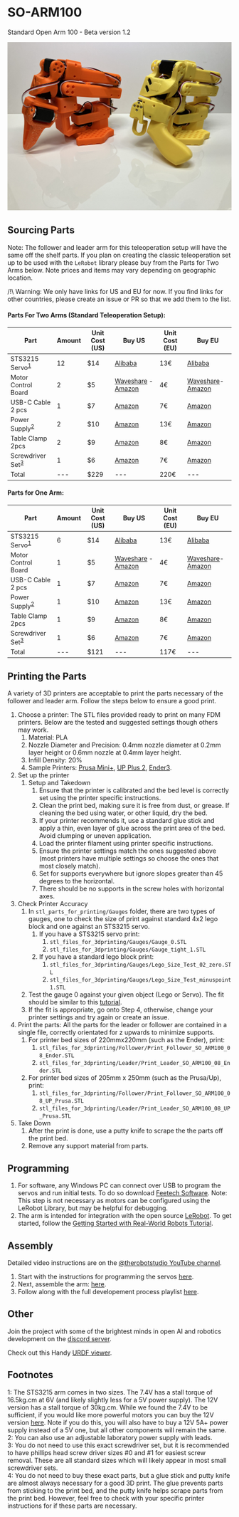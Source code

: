 # SO-ARM100
Standard Open Arm 100 - Beta version 1.2

![Leader_And_Follower](./media/Leader_And_Follower.jpg)

## Sourcing Parts
Note: The follower and leader arm for this teleoperation setup will have the same off the shelf parts. If you plan on creating the classic teleoperation set up to be used with the `LeRobot` library please buy from the Parts for Two Arms below. Note prices and items may vary depending on geographic location.

/!\ Warning: We only have links for US and EU for now. If you find links for other countries, please create an issue or PR so that we add them to the list.

#### Parts For Two Arms (Standard Teleoperation Setup):
| Part | Amount | Unit Cost (US) | Buy US | Unit Cost (EU) | Buy EU |
|---|---|---|---|---|---|
| STS3215 Servo<sup>[1](#myfootnote1)</sup> | 12 | $14 | [Alibaba](https://www.alibaba.com/product-detail/Educational-Robot-Arm-7-4V-20Kg_1600624265011.html) | 13€ | [Alibaba](https://www.alibaba.com/product-detail/Educational-Robot-Arm-7-4V-20Kg_1600624265011.html) |
| Motor Control Board | 2 | $5 | [Waveshare](https://www.waveshare.com/bus-servo-adapter-a.htm) - [Amazon](https://www.amazon.com/Control-Circuit-Suitable-Supports-Controlling/dp/B0CKT8BN73/ref=asc_df_B0CKT8BN73/) | 4€ | [Waveshare](https://www.waveshare.com/bus-servo-adapter-a.htm)-[Amazon](https://www.amazon.fr/-/en/dp/B0CJ6RYC9J/ref=sr_1_3)|
| USB-C Cable 2 pcs | 1 | $7 | [Amazon](https://www.amazon.com/Charging-etguuds-Charger-Braided-Compatible/dp/B0B8NWLLW2/?th=1) | 7€ | [Amazon](https://www.amazon.com/Charging-etguuds-Charger-Braided-Compatible/dp/B0B8NWLLW2/?th=1) |
| Power Supply<sup>[2](#myfootnote2)</sup> | 2 | $10 | [Amazon](https://www.amazon.com/Facmogu-Switching-Transformer-Compatible-5-5x2-1mm/dp/B087LY41PV/) | 13€ | [Amazon](https://www.amazon.fr/-/en/dp/B01HRR9GY4/) |
| Table Clamp 2pcs | 2 | $9 | [Amazon](https://www.amazon.com/Mr-Pen-Carpenter-Clamp-6inch/dp/B092L925J4/) | 8€ | [Amazon](https://www.amazon.fr/-/en/dp/B08HZ1QRBF/)|
| Screwdriver Set<sup>[3](#myfootnote3)</sup> | 1 | $6 | [Amazon](https://www.amazon.com/Precision-Phillips-Screwdriver-Electronics-Computer/dp/B0DB227RTH) | 7€ | [Amazon](https://www.amazon.fr/-/en/dp/B0BNQBNFFJ/?th=1) |
| Total |---| $229 |---| 220€ |---|

#### Parts for One Arm:
| Part | Amount | Unit Cost (US) | Buy US | Unit Cost (EU) | Buy EU |
|---|---|---|---|---|---|
| STS3215 Servo<sup>[1](#myfootnote1)</sup> | 6 | $14 | [Alibaba](https://www.alibaba.com/product-detail/Educational-Robot-Arm-7-4V-20Kg_1600624265011.html) | 13€ | [Alibaba](https://www.alibaba.com/product-detail/Educational-Robot-Arm-7-4V-20Kg_1600624265011.html) |
| Motor Control Board | 1 | $5 | [Waveshare](https://www.waveshare.com/bus-servo-adapter-a.htm) - [Amazon](https://www.amazon.com/Control-Circuit-Suitable-Supports-Controlling/dp/B0CKT8BN73/ref=asc_df_B0CKT8BN73/) | 4€ | [Waveshare](https://www.waveshare.com/bus-servo-adapter-a.htm)-[Amazon](https://www.amazon.fr/-/en/dp/B0CJ6RYC9J/ref=sr_1_3)|
| USB-C Cable 2 pcs | 1 | $7 | [Amazon](https://www.amazon.com/Charging-etguuds-Charger-Braided-Compatible/dp/B0B8NWLLW2/?th=1) | 7€ | [Amazon](https://www.amazon.com/Charging-etguuds-Charger-Braided-Compatible/dp/B0B8NWLLW2/?th=1) |
| Power Supply<sup>[2](#myfootnote2)</sup> | 1 | $10 | [Amazon](https://www.amazon.com/Facmogu-Switching-Transformer-Compatible-5-5x2-1mm/dp/B087LY41PV/) | 13€ | [Amazon](https://www.amazon.fr/-/en/dp/B01HRR9GY4/) |
| Table Clamp 2pcs | 1 | $9 | [Amazon](https://www.amazon.com/Mr-Pen-Carpenter-Clamp-6inch/dp/B092L925J4/) | 8€ | [Amazon](https://www.amazon.fr/-/en/dp/B08HZ1QRBF/)|
| Screwdriver Set<sup>[3](#myfootnote3)</sup> | 1 | $6 | [Amazon](https://www.amazon.com/Precision-Phillips-Screwdriver-Electronics-Computer/dp/B0DB227RTH) | 7€ | [Amazon](https://www.amazon.fr/-/en/dp/B0BNQBNFFJ/?th=1) |
| Total |---| $121 |---| 117€ |---|

## Printing the Parts
A variety of 3D printers are acceptable to print the parts necessary of the follower and leader arm. Follow the steps below to ensure a good print.

1. Choose a printer: The STL files provided ready to print on many FDM printers. Below are the tested and suggested settings though others may work.
   1. Material: PLA
   2. Nozzle Diameter and Precision: 0.4mm nozzle diameter at 0.2mm layer height or 0.6mm nozzle at 0.4mm layer height.
   3. Infill Density: 20%
   4. Sample Printers: [Prusa Mini+](https://www.prusa3d.com/product/original-prusa-mini-semi-assembled-3d-printer-4/), [UP Plus 2](https://shop.tiertime.com/product/tiertime-up-plus-2-3d-printer/), [Ender3](https://www.amazon.com/Comgrow-Creality-Ender-Aluminum-220x220x250mm/dp/B07BR3F9N6/).
2. Set up the printer
   1. Setup and Takedown
      1. Ensure that the printer is calibrated and the bed level is correctly set using the printer specific instructions.
      2. Clean the print bed, making sure it is free from dust, or grease. If cleaning the bed using water, or other liquid, dry the bed.
      3. If your printer recommends it, use a standard glue stick and apply a thin, even layer of glue across the print area of the bed. Avoid clumping or uneven application.
      4. Load the printer filament using printer specific instructions.
      5. Ensure the printer settings match the ones suggested above (most printers have multiple settings so choose the ones that most closely match).
      6. Set for supports everywhere but ignore slopes greater than 45 degrees to the horizontal.
      7. There should be no supports in the screw holes with horizontal axes.
3. Check Printer Accuracy
   1.  In `stl_parts_for_printing/Gauges` folder, there are two types of gauges, one to check the size of print against standard 4x2 lego block and one against an STS3215 servo. 
       1.  If you have a STS3215 servo print: 
           1. `stl_files_for_3dprinting/Gauges/Gauge_0.STL`
           2. `stl_files_for_3dprinting/Gauges/Gauge_tight_1.STL`
       2.  If you have a standard lego block print:
           1. `stl_files_for_3dprinting/Gauges/Lego_Size_Test_02_zero.STL`
           2. `stl_files_for_3dprinting/Gauges/Lego_Size_Test_minuspoint1.STL` 
   2.  Test the gauge 0 against your given object (Lego or Servo). The fit should be similar to this [tutorial](https://youtu.be/dss8E3DG2rA).
   3.  If the fit is appropriate, go onto Step 4, otherwise, change your printer settings and try again or create an issue.
4. Print the parts: All the parts for the leader or follower are contained in a single file, correctly orientated for z upwards to minimize supports.
   1. For printer bed sizes of 220mmx220mm (such as the Ender), print:
      1. `stl_files_for_3dprinting/Follower/Print_Follower_SO_ARM100_08_Ender.STL`
      2. `stl_files_for_3dprinting/Leader/Print_Leader_SO_ARM100_08_Ender.STL`
   2. For printer bed sizes of 205mm x 250mm (such as the Prusa/Up), print:
      1. `stl_files_for_3dprinting/Follower/Print_Follower_SO_ARM100_08_UP_Prusa.STL`
      2. `stl_files_for_3dprinting/Leader/Print_Leader_SO_ARM100_08_UP_Prusa.STL`
5. Take Down
   1. After the print is done, use a putty knife to scrape the the parts off the print bed.
   2. Remove any support material from parts.

## Programming
1. For software, any Windows PC can connect over USB to program the servos and run initial tests. To do so download [Feetech Software](https://www.feetechrc.com/software.html). Note: This step is not necessary as motors can be configured using the LeRobot Library, but may be helpful for debugging.
2. The arm is intended for integration with the open source [LeRobot](https://github.com/huggingface/lerobot). To get started, follow the [Getting Started with Real-World Robots Tutorial](https://github.com/huggingface/lerobot/blob/main/examples/7_get_started_with_real_robot.md).

## Assembly
Detailed video instructions are on the [@therobotstudio YouTube channel](https://www.youtube.com/channel/UC7r_cmRhdfrTGcatjX2aIPA).

1. Start with the instructions for programming the servos [here](https://youtu.be/fy6Jqq_QaGo?si=xjr0-Jur2sEGA9kf).
2. Next, assemble the arm: [here](https://youtu.be/QkIgxTCq3MY?si=S0YPFFkKXr_Xbh47).
3. Follow along with the full developement process playlist [here](https://www.youtube.com/playlist?list=PLy7gxZH9jzfR0l8fYH8C1nyEc4pxSBrer).

## Other
Join the project with some of the brightest minds in open AI and robotics development on the [discord server](https://discord.gg/ggrqhPTsMe).

Check out this Handy [URDF viewer](https://gkjohnson.github.io/urdf-loaders/).

## Footnotes
<a name="myfootnote1">1</a>: The STS3215 arm comes in two sizes. The 7.4V has a stall torque of 16.5kg.cm at 6V (and likely slightly less for a 5V power supply). The 12V version has a stall torque of 30kg.cm. While we found the 7.4V to be sufficient, if you would like more powerful motors you can buy the 12V version [here](https://www.alibaba.com/product-detail/6PCS-12V-30KG-STS3215-High-Torque_1601216757543.html). Note if you do this, you will also have to buy a 12V 5A+ power supply instead of a 5V one, but all other components will remain the same.\
<a name="myfootnote2">2</a>: You can also use an adjustable laboratory power supply with leads.\
<a name="myfootnote3">3</a>: You do not need to use this exact screwdriver set, but it is recommended to have phillips head screw driver sizes #0 and #1 for easiest screw removal. These are all standard sizes which will likely appear in most small screwdriver sets.\
<a name="myfootnote4">4</a>: You do not need to buy these exact parts, but a glue stick and putty knife are almost always necessary for a good 3D print. The glue prevents parts from sticking to the print bed, and the putty knife helps scrape parts from the print bed. However, feel free to check with your specific printer instructions for if these parts are necessary.
